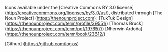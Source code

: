 Icons available under the [Creative Commons BY 3.0 license] (http://creativecommons.org/licenses/by/3.0/us/), distributed through [The Noun Project] (https://thenounproject.com):
[TukTuk Design] (https://thenounproject.com/term/profile/39551/)
[Thomas Bruck] (https://thenounproject.com/term/pdf/197657/)
[Nherwin Ardoña] (https://thenounproject.com/term/book/23612/)

[Github] (https://github.com/logos)